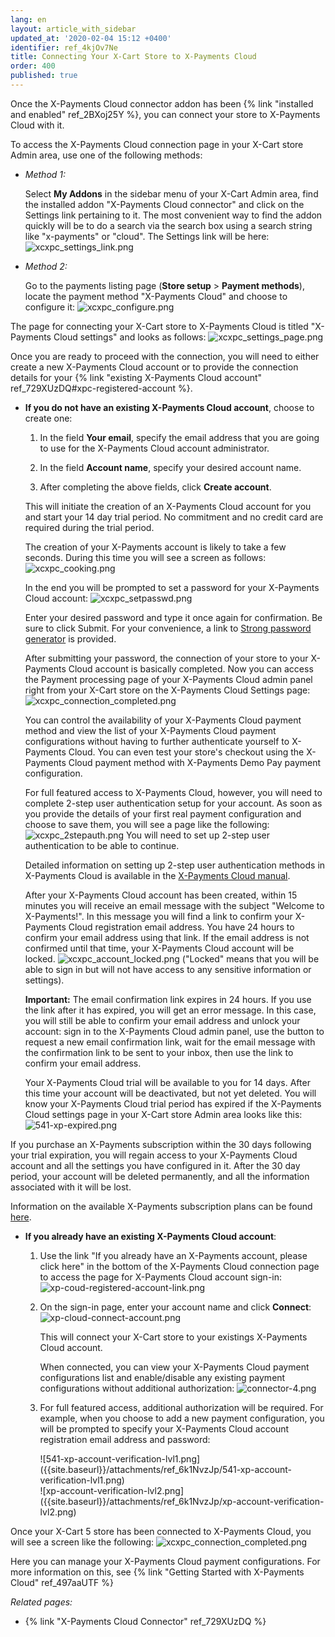 ```yaml
---
lang: en
layout: article_with_sidebar
updated_at: '2020-02-04 15:12 +0400'
identifier: ref_4kjOv7Ne
title: Connecting Your X-Cart Store to X-Payments Cloud
order: 400
published: true
---
```

Once the X-Payments Cloud connector addon has been {% link "installed and enabled" ref_2BXoj25Y %}, you can connect your store to X-Payments Cloud with it.

To access the X-Payments Cloud connection page in your X-Cart store Admin area, use one of the following methods:

* *Method 1:*

     Select **My Addons** in the sidebar menu of your X-Cart Admin area, find the installed addon "X-Payments Cloud connector" and click on the Settings link pertaining to it. The most convenient way to find the addon quickly will be to do a search via the search box using a search string like "x-payments" or "cloud". The Settings link will be here:
     ![xcxpc_settings_link.png]({{site.baseurl}}/attachments/ref_4kjOv7Ne/xcxpc_settings_link.png)

   
* *Method 2:*
   
     Go to the payments listing page (**Store setup** > **Payment methods**), locate the payment method "X-Payments Cloud" and choose to configure it:
     ![xcxpc_configure.png]({{site.baseurl}}/attachments/ref_4kjOv7Ne/xcxpc_configure.png)
     
The page for connecting your X-Cart store to X-Payments Cloud is titled "X-Payments Cloud settings" and looks as follows:
     ![xcxpc_settings_page.png]({{site.baseurl}}/attachments/ref_4kjOv7Ne/xcxpc_settings_page.png)

Once you are ready to proceed with the connection, you will need to either create a new X-Payments Cloud account or to provide the connection details for your {% link "existing X-Payments Cloud account" ref_729XUzDQ#xpc-registered-account %}.

   * **If you do not have an existing X-Payments Cloud account**, choose to create one:

     1. In the field **Your email**, specify the email address that you are going to use for the X-Payments Cloud account administrator. 
     
     2. In the field **Account name**, specify your desired account name.
     
     3. After completing the above fields, click **Create account**.
   
     This will initiate the creation of an X-Payments Cloud account for you and start your 14 day trial period. No commitment and no credit card are required during the trial period.
     
     The creation of your X-Payments account is likely to take a few seconds. During this time you will see a screen as follows:
     ![xcxpc_cooking.png]({{site.baseurl}}/attachments/ref_4kjOv7Ne/xcxpc_cooking.png)

     In the end you will be prompted to set a password for your X-Payments Cloud account: 
     ![xcxpc_setpasswd.png]({{site.baseurl}}/attachments/ref_4kjOv7Ne/xcxpc_setpasswd.png)

     Enter your desired password and type it once again for confirmation. Be sure to click Submit. For your convenience, a link to [Strong password generator](https://strongpasswordgenerator.com/) is provided. 
     
     After submitting your password, the connection of your store to your X-Payments Cloud account is basically completed. Now you can access the Payment processing page of your X-Payments Cloud admin panel right from your X-Cart store on the X-Payments Cloud Settings page: 
     ![xcxpc_connection_completed.png]({{site.baseurl}}/attachments/ref_4kjOv7Ne/xcxpc_connection_completed.png)
     
     You can control the availability of your X-Payments Cloud payment method and view the list of your X-Payments Cloud payment configurations without having to further authenticate yourself to X-Payments Cloud. You can even test your store's checkout using the X-Payments Cloud payment method with X-Payments Demo Pay payment configuration.   
     
     For full featured access to X-Payments Cloud, however, you will need to complete 2-step user authentication setup for your account. As soon as you provide the details of your first real payment configuration and choose to save them, you will see a page like the following:
     ![xcxpc_2stepauth.png]({{site.baseurl}}/attachments/ref_4kjOv7Ne/xcxpc_2stepauth.png)
     You will need to set up 2-step user authentication to be able to continue. 
     
     Detailed information on setting up 2-step user authentication methods in X-Payments Cloud is available in the [X-Payments Cloud manual](https://www.x-payments.com/help/XP_Cloud:Two-factor_User_Authentication).
     
     
     After your X-Payments Cloud account has been created, within 15 minutes you will receive an email message with the subject "Welcome to X-Payments!". In this message you will find a link to confirm your X-Payments Cloud registration email address. You have 24 hours to confirm your email address using that link. If the email address is not confirmed until that time, your X-Payments Cloud account will be locked. 
     ![xcxpc_account_locked.png]({{site.baseurl}}/attachments/ref_4kjOv7Ne/xcxpc_account_locked.png)
     ("Locked" means that you will be able to sign in but will not have access to any sensitive information or settings). 
     
     **Important:** The email confirmation link expires in 24 hours. If you use the link after it has expired, you will get an error message. In this case, you will still be able to confirm your email address and unlock your account: sign in to the X-Payments Cloud admin panel, use the button to request a new email confirmation link, wait for the email message with the confirmation link to be sent to your inbox, then use the link to confirm your email address.
     
     Your X-Payments Cloud trial will be available to you for 14 days. After this time your account will be deactivated, but not yet deleted. You will know your X-Payments Cloud trial period has expired if the X-Payments Cloud settings page in your X-Cart store Admin area looks like this:
![541-xp-expired.png]({{site.baseurl}}/attachments/ref_4kjOv7Ne/541-xp-expired.png)

If you purchase an X-Payments subscription within the 30 days following your trial expiration, you will regain access to your X-Payments Cloud account and all the settings you have configured in it. After the 30 day period, your account will be deleted permanently, and all the information associated with it will be lost.

Information on the available X-Payments subscription plans can be found [here](https://www.x-payments.com/pricing).
     
<a id="xpc-registered-account"></a>
   * **If you already have an existing X-Payments Cloud account**:
     
     1. Use the link "If you already have an X-Payments account, please click here" in the bottom of the X-Payments Cloud connection page to access the page for X-Payments Cloud account sign-in:
        ![xp-coud-registered-account-link.png]({{site.baseurl}}/attachments/ref_4kjOv7Ne/xp-coud-registered-account-link.png)
   
     2. On the sign-in page, enter your account name and click **Connect**:
        ![xp-cloud-connect-account.png]({{site.baseurl}}/attachments/ref_4kjOv7Ne/xp-cloud-connect-account.png)
        
         This will connect your X-Cart store to your existings X-Payments Cloud account.
         
         When connected, you can view your X-Payments Cloud payment configurations list and enable/disable any existing payment configurations without additional authorization:
         ![connector-4.png]({{site.baseurl}}/attachments/ref_4kjOv7Ne/connector-4.png)    

     3. For full featured access, additional authorization will be required. For example, when you choose to add a new payment configuration, you will be prompted to specify your X-Payments Cloud account registration email address and password:
        <div class="ui stackable two column grid">
           <div class="column" markdown="span">![541-xp-account-verification-lvl1.png]({{site.baseurl}}/attachments/ref_6k1NvzJp/541-xp-account-verification-lvl1.png)</div>
           <div class="column" markdown="span">![xp-account-verification-lvl2.png]({{site.baseurl}}/attachments/ref_6k1NvzJp/xp-account-verification-lvl2.png)</div>
        </div>
          
Once your X-Cart 5 store has been connected to X-Payments Cloud, you will see a screen like the following:
![xcxpc_connection_completed.png]({{site.baseurl}}/attachments/ref_4kjOv7Ne/xcxpc_connection_completed.png)

Here you can manage your X-Payments Cloud payment configurations. For more information on this, see {% link "Getting Started with X-Payments Cloud" ref_497aaUTF %}

_Related pages:_
* {% link "X-Payments Cloud Connector" ref_729XUzDQ %}
